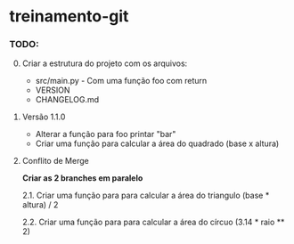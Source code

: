 # treinamento-git
### TODO:
0. Criar a estrutura do projeto com os arquivos:
    * src/main.py - Com uma função foo com return
    * VERSION
    * CHANGELOG.md    
1. Versão 1.1.0
    * Alterar a função para foo printar "bar"
    * Criar uma função para calcular a área do quadrado (base x altura)
2. Conflito de Merge

    **Criar as 2 branches em paralelo**

    2.1. Criar uma função para para calcular a área do triangulo (base * altura) / 2

    2.2. Criar uma função para para calcular a área do círcuo (3.14 * raio ** 2)